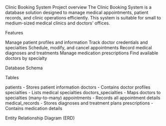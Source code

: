 Clinic Booking System
Project overview
The Clinic Booking System is a database solution designed to manage medical appointments, patient records, and clinic operations efficiently. This system is suitable for small to medium-sized medical clinics and doctors' offices.

Features

Manage patient profiles and information
Track doctor credentials and specialties
Schedule, modify, and cancel appointments
Record medical diagnoses and treatments
Manage medication prescriptions
Find available doctors by specialty

Database Schema

Tables

patients - Stores patient information
doctors - Contains doctor profiles
specialties - Lists medical specialties
doctors_specialties - Maps doctors to specialties (many-to-many)
appointments - Records all appointment details
medical_records - Stores diagnoses and treatment plans
prescriptions - Contains medication details

Entity Relationship Diagram (ERD)

